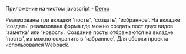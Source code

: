 Приложение на чистом javascript - [Demo](https://application-js-2h0i91bbt-taktik888.vercel.app)

Реализованы три вкладки 'посты', 'создать', 'избранное'. На вкладке 'создать' реализована форма где можно создать пост двух видов 'заметка' или 'новость'. Создание посты отбражаются на вкладке 'посты', их можно сохранить в 'избранное'. Для сборки проекта использовался Webpack.
